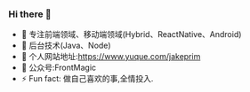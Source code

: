 ### Hi there 👋

<!--
**JakePrim/JakePrim** is a ✨ _special_ ✨ repository because its `README.md` (this file) appears on your GitHub profile.

Here are some ideas to get you started:

- 🔭 I’m currently working on ...
- 🌱 I’m currently learning ...
- 👯 I’m looking to collaborate on ...
- 🤔 I’m looking for help with ...
- 💬 Ask me about ...
- 📫 How to reach me: ...
- 😄 Pronouns: ...
- ⚡ Fun fact: ...
-->

- 🔭 专注前端领域、移动端领域(Hybrid、ReactNative、Android)
- 🌱 后台技术(Java、Node)
- 👯 个人网站地址:https://www.yuque.com/jakeprim
- 🤔 公众号:FrontMagic
- ⚡ Fun fact: 做自己喜欢的事,全情投入.
